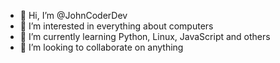 - 👋 Hi, I’m @JohnCoderDev
- 👀 I’m interested in everything about computers
- 🌱 I’m currently learning Python, Linux, JavaScript and others
- 💞️ I’m looking to collaborate on anything


<!---
JohnCoderDev/JohnCoderDev is a ✨ special ✨ repository because its `README.md` (this file) appears on your GitHub profile.
You can click the Preview link to take a look at your changes.
--->
